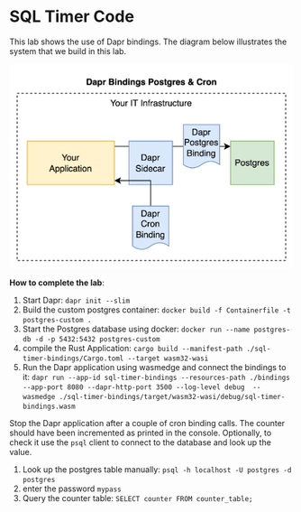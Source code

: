 # SQL Timer Code

This lab shows the use of Dapr bindings. The diagram below illustrates the system that we build in this lab.

![](./07-dapr-training.drawio.png)

**How to complete the lab**:
1. Start Dapr: `dapr init --slim`
2. Build the custom postgres container: `docker build -f Containerfile -t postgres-custom .`
3. Start the Postgres database using docker: `docker run --name postgres-db -d -p 5432:5432 postgres-custom`
4. compile the Rust Application: `cargo build --manifest-path ./sql-timer-bindings/Cargo.toml --target wasm32-wasi`
5. Run the Dapr application using wasmedge and connect the bindings to it: `dapr run --app-id sql-timer-bindings --resources-path ./bindings --app-port 8080 --dapr-http-port 3500 --log-level debug  -- wasmedge ./sql-timer-bindings/target/wasm32-wasi/debug/sql-timer-bindings.wasm`

Stop the Dapr application after a couple of cron binding calls. The counter should have been incremented as printed in the console. Optionally, to check it use the `psql` client to connect to the database and look up the value. 

1. Look up the postgres table manually: `psql -h localhost -U postgres -d postgres`
2. enter the password `mypass`
3. Query the counter table: `SELECT counter FROM counter_table;`
